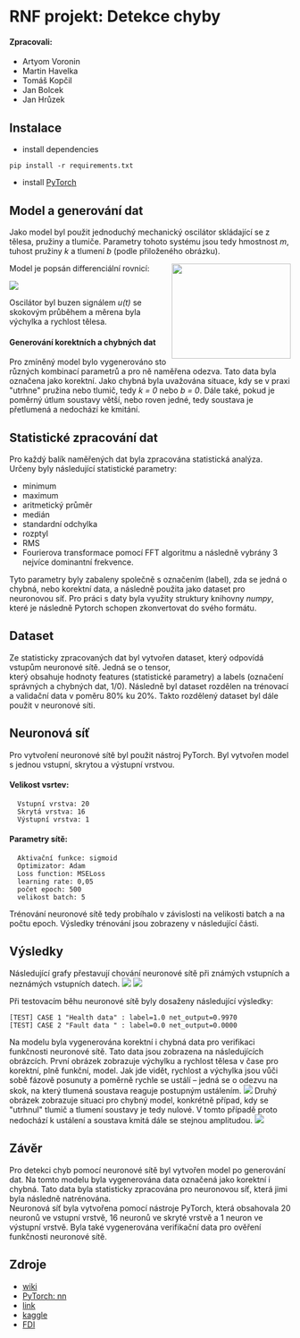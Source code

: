 # RNF projekt: Detekce chyby

#### Zpracovali: 
- Artyom Voronin
- Martin Havelka
- Tomáš Kopčil
- Jan Bolcek
- Jan Hrůzek

## Instalace 
- install dependencies
```shell
pip install -r requirements.txt
```
- install [PyTorch](https://pytorch.org/get-started/locally/)

## Model a generování dat
Jako model byl použit jednoduchý mechanický oscilátor skládající se z tělesa, pružiny a tlumiče. Parametry tohoto
systému jsou tedy hmostnost *m*, tuhost pružiny *k* a tlumení *b* (podle přiloženého obrázku).

<img align="right" width="213" height="170" src="doc/img/harmonic_oscillator.png">

Model je popsán differenciální rovnicí:

![](doc/img/model_eq.png)

Oscilátor byl buzen signálem *u(t)* se skokovým průběhem a měrena byla výchylka a rychlost tělesa.

#### Generování korektních a chybných dat
Pro zmíněný model bylo vygenerováno sto různých kombinací parametrů a pro ně naměřena odezva. Tato data byla označena
jako korektní.
Jako chybná byla uvažována situace, kdy se v praxi "utrhne" pružina nebo tlumič, tedy *k = 0* nebo *b = 0*. Dále také,
pokud je poměrný útlum soustavy větší, nebo roven jedné, tedy soustava je přetlumená a nedochází ke kmitání. 

## Statistické zpracování dat
Pro každý balík naměřených dat byla zpracována statistická analýza. Určeny byly následující statistické parametry:
- minimum
- maximum
- aritmetický průměr
- medián
- standardní odchylka
- rozptyl
- RMS
- Fourierova transformace pomocí FFT algoritmu a následně vybrány 3 nejvíce dominantní frekvence.

Tyto parametry byly zabaleny společně s označením (label), zda se jedná o chybná, nebo korektní data, a následně
použita jako dataset pro neuronovou síť.
Pro práci s daty byla využity struktury knihovny *numpy*, které je následně Pytorch schopen zkonvertovat do svého
formátu.
## Dataset
Ze statisticky zpracovaných dat byl vytvořen dataset, který odpovídá vstupům neuronové sítě. Jedná se o tensor,  
který obsahuje hodnoty features (statistické parametry) a labels (označení správných a chybných dat, 1/0). Následně byl
dataset rozdělen na trénovací a validační data v poměru 80% ku 20%. Takto rozdělený dataset byl dále použit v neuronové
síti.

## Neuronová síť
Pro vytvoření neuronové sítě byl použit nástroj PyTorch. Byl vytvořen model s jednou vstupní, skrytou a výstupní
vrstvou.  

  #### Velikost vsrtev:
      Vstupní vrstva: 20
      Skrytá vrstva: 16
      Výstupní vrstva: 1

  #### Parametry sítě:
      Aktivační funkce: sigmoid
      Optimizator: Adam 
      Loss function: MSELoss 
      learning rate: 0,05 
      počet epoch: 500 
      velikost batch: 5

Trénování neuronové sítě tedy probíhalo v závislosti na velikosti batch a na počtu epoch. Výsledky trénování jsou
zobrazeny v následující části. 

## Výsledky

Následující grafy přestavují chování neuronové sítě při známých vstupních a neznámých vstupních datech.
<img src="doc/img/loss.png">
<img src="doc/img/eval.png">

Při testovacím běhu neuronové sítě byly dosaženy následující výsledky:
```shell
[TEST] CASE 1 "Health data" : label=1.0 net_output=0.9970
[TEST] CASE 2 "Fault data " : label=0.0 net_output=0.0000
```
Na modelu byla vygenerována korektní i chybná data pro verifikaci funkčnosti neuronové sítě. Tato data jsou zobrazena
na následujících obrázcích.
První obrázek zobrazuje výchylku a rychlost tělesa v čase pro korektní, plně funkční, model. Jak
jde vidět, rychlost a výchylka jsou vůči sobě fázově posunuty a poměrně rychle se ustálí – jedná se o odezvu na
skok, na který tlumená soustava reaguje postupným ustálením.
<img src="doc/img/health.png">
Druhý obrázek zobrazuje situaci pro chybný model, konkrétně případ, kdy se "utrhnul" tlumič a tlumení soustavy je tedy
nulové. V tomto případě proto nedochází k ustálení a soustava kmitá dále se stejnou amplitudou.
<img src="doc/img/fault.png">

## Závěr
Pro detekci chyb pomocí neuronové sítě byl vytvořen model po generování dat. Na tomto modelu byla vygenerována data
označená jako korektní i chybná. Tato data byla statisticky zpracována pro neuronovou síť, která jimi byla následně
natrénována.  
Neuronová síť byla vytvořena pomocí nástroje PyTorch, která obsahovala 20 neuronů ve vstupní vrstvě, 16 neuronů ve skryté
vrstvě a 1 neuron ve výstupní vrstvě.
Byla také vygenerována verifikační data pro ověření funkčnosti neuronové sítě.

## Zdroje
- [wiki](https://en.wikipedia.org/wiki/Fault_detection_and_isolation)
- [PyTorch: nn](https://pytorch.org/tutorials/beginner/pytorch_with_examples.html#pytorch-nn)
- [link](https://www.sciencedirect.com/science/article/pii/S1876610218304831)
- [kaggle](https://www.kaggle.com/c/vsb-power-line-fault-detection/notebooks)
- [FDI](https://www.researchgate.net/publication/221412815_Fault_detection_methods_A_literature_survey/)
